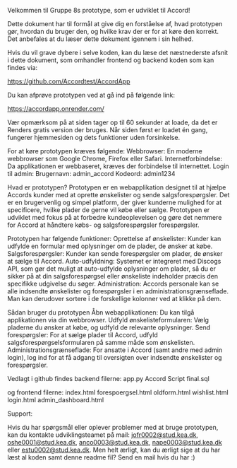 Velkommen til Gruppe 8s prototype, som er udviklet til Accord!

Dette dokument har til formål at give dig en forståelse af, hvad prototypen gør, hvordan du bruger den, og hvilke krav der er for at køre den korrekt. Det anbefales at du læser dette dokument igennem i sin helhed.


Hvis du vil grave dybere i selve koden, kan du læse det næstnederste afsnit i dette dokument, som omhandler frontend og backend koden som kan findes via: 

https://github.com/Accordtest/AccordApp


Du kan afprøve prototypen ved at gå ind på følgende link: 

https://accordapp.onrender.com/ 


Vær opmærksom på at siden tager op til 60 sekunder at loade, da det er Renders gratis version der bruges. Når siden først er loadet én gang, fungerer hjemmesiden og dets funktioner uden forsinkelse.

For at køre prototypen kræves følgende: Webbrowser: En moderne webbrowser som Google Chrome, Firefox eller Safari. Internetforbindelse: Da applikationen er webbaseret, kræves der forbindelse til internettet. Login til admin: Brugernavn: admin_accord Kodeord: admin1234

Hvad er prototypen? Prototypen er en webapplikation designet til at hjælpe Accords kunder med at oprette ønskelister og sende salgsforespørgsler. Det er en brugervenlig og simpel platform, der giver kunderne mulighed for at specificere, hvilke plader de gerne vil købe eller sælge. Prototypen er udviklet med fokus på at forbedre kundeoplevelsen og gøre det nemmere for Accord at håndtere købs- og salgsforespørgsler forespørgsler.

Prototypen har følgende funktioner: Oprettelse af ønskelister: Kunder kan udfylde en formular med oplysninger om de plader, de ønsker at købe. Salgsforespørgsler: Kunder kan sende forespørgsler om plader, de ønsker at sælge til Accord. Auto-udfyldning: Systemet er integreret med Discogs API, som gør det muligt at auto-udfylde oplysninger om plader, så du er sikker på at din salgsforespørgsel eller ønskeliste indeholder præcis den specifikke udgivelse du søger. Administration: Accords personale kan se alle indsendte ønskelister og forespørgsler i en administrationsgrænseflade. Man kan derudover sortere i de forskellige kolonner ved at klikke på dem.

Sådan bruger du prototypen Åbn webapplikationen: Du kan tilgå applikationen via din webbrowser. Udfyld ønskelisteformularen: Vælg pladerne du ønsker at købe, og udfyld de relevante oplysninger. Send forespørgsler: For at sælge plader til Accord, udfyld salgsforespørgselsformularen på samme måde som ønskelisten. Administrationsgrænseflade: For ansatte i Accord (samt andre med admin login), log ind for at få adgang til oversigten over indsendte ønskelister og forespørgsler.

Vedlagt i github findes backend filerne: app.py Accord Script final.sql

og frontend filerne: index.html forespoergsel.html oldform.html wishlist.html login.html admin_dashboard.html

Support:

Hvis du har spørgsmål eller oplever problemer med at bruge prototypen, kan du kontakte udviklingsteamet på mail: jofr0002@stud.kea.dk, oshe0001@stud.kea.dk, anco0003@stud.kea.dk, nape0003@stud.kea.dk eller estu0002@stud.kea.dk. Men helt ærligt, kan du ærligt sige at du har læst al koden samt denne readme fil? Send en mail hvis du har :)
